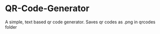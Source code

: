 # QR-Code-Generator
A simple, text based qr code generator.
Saves qr codes as .png in qrcodes folder
